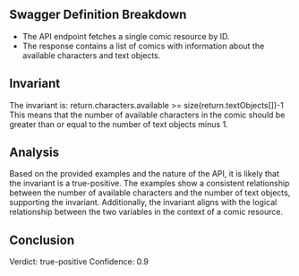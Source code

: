 ## Swagger Definition Breakdown
- The API endpoint fetches a single comic resource by ID.
- The response contains a list of comics with information about the available characters and text objects.

## Invariant
The invariant is: return.characters.available >= size(return.textObjects[])-1
This means that the number of available characters in the comic should be greater than or equal to the number of text objects minus 1.

## Analysis
Based on the provided examples and the nature of the API, it is likely that the invariant is a true-positive. The examples show a consistent relationship between the number of available characters and the number of text objects, supporting the invariant. Additionally, the invariant aligns with the logical relationship between the two variables in the context of a comic resource.

## Conclusion
Verdict: true-positive
Confidence: 0.9
